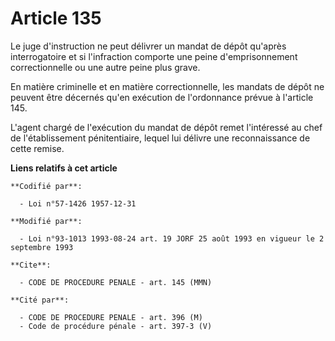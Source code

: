 # Article 135

Le juge d'instruction ne peut délivrer un mandat de dépôt qu'après interrogatoire et si l'infraction comporte une peine
d'emprisonnement correctionnelle ou une autre peine plus grave.

En matière criminelle et en matière correctionnelle, les mandats de dépôt ne peuvent être décernés qu'en exécution de
l'ordonnance prévue à l'article 145.

L'agent chargé de l'exécution du mandat de dépôt remet l'intéressé au chef de l'établissement pénitentiaire, lequel lui
délivre une reconnaissance de cette remise.

**Liens relatifs à cet article**

	**Codifié par**:

	  - Loi n°57-1426 1957-12-31

	**Modifié par**:

	  - Loi n°93-1013 1993-08-24 art. 19 JORF 25 août 1993 en vigueur le 2 septembre 1993

	**Cite**:

	  - CODE DE PROCEDURE PENALE - art. 145 (MMN)

	**Cité par**:

	  - CODE DE PROCEDURE PENALE - art. 396 (M)
	  - Code de procédure pénale - art. 397-3 (V)
